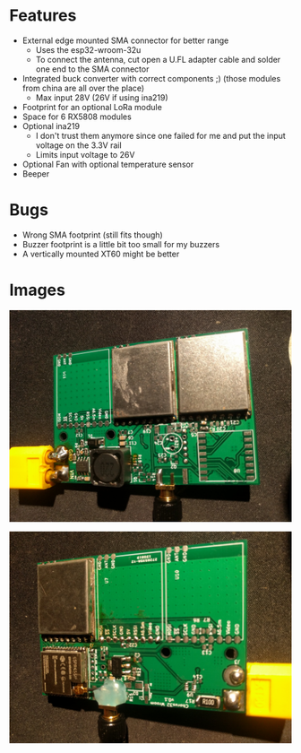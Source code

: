 # Features
 - External edge mounted SMA connector for better range
   - Uses the esp32-wroom-32u
   - To connect the antenna, cut open a U.FL adapter cable and solder one end to the SMA connector
 - Integrated buck converter with correct components ;) (those modules from china are all over the place)
    - Max input 28V (26V if using ina219)
 - Footprint for an optional LoRa module
 - Space for 6 RX5808 modules
 - Optional ina219
    - I don't trust them anymore since one failed for me and put the input voltage on the 3.3V rail
    - Limits input voltage to 26V
 - Optional Fan with optional temperature sensor
 - Beeper

# Bugs
 - Wrong SMA footprint (still fits though)
 - Buzzer footprint is a little bit too small for my buzzers
 - A vertically mounted XT60 might be better

# Images

![PCB Side 1](img/pic_1.jpg)

![PCB Side 2](img/pic_2.jpg)
